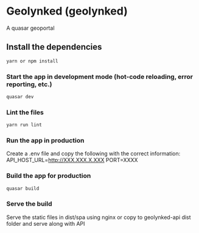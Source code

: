 # Geolynked (geolynked)

A quasar geoportal

## Install the dependencies

```bash
yarn or npm install
```

### Start the app in development mode (hot-code reloading, error reporting, etc.)

```bash
quasar dev
```

### Lint the files

```bash
yarn run lint
```

### Run the app in production

Create a .env file and copy the following with the correct information:
API_HOST_URL=http://XXX.XXX.X.XXX
PORT=XXXX

### Build the app for production

```bash
quasar build
```

### Serve the build

Serve the static files in dist/spa using nginx or copy to geolynked-api dist folder and serve along with API

